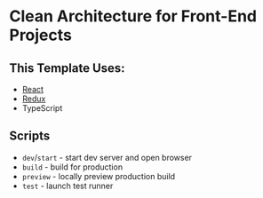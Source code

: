 # Clean Architecture for Front-End Projects

## This Template Uses:

- [React](https://react.dev/)
- [Redux](https://redux.js.org/)
- TypeScript

## Scripts

- `dev`/`start` - start dev server and open browser
- `build` - build for production
- `preview` - locally preview production build
- `test` - launch test runner
